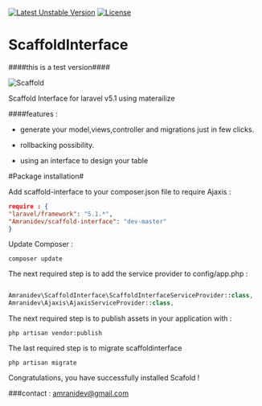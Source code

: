 [![Latest Unstable Version](https://poser.pugx.org/amranidev/scaffold-interface/v/unstable)](https://packagist.org/packages/amranidev/scaffold-interface) [![License](https://poser.pugx.org/amranidev/scaffold-interface/license)](https://packagist.org/packages/amranidev/scaffold-interface)

# ScaffoldInterface
####this is a test version####

![Scaffold](http://i.imgur.com/KHDtfP1.png)


Scaffold Interface for laravel v5.1 using materailize

####features :

+ generate your model,views,controller and migrations just in few clicks.

+ rollbacking possibility.

+ using an interface to design your table

#Package installation#

Add scaffold-interface to your composer.json file to require Ajaxis :

```json
require : {
"laravel/framework": "5.1.*",
"Amranidev/scaffold-interface": "dev-master"
}
```

Update Composer :


```
composer update

```

The next required step is to add the service provider to config/app.php :

```php

Amranidev\ScaffoldInterface\ScaffoldInterfaceServiceProvider::class,
Amranidev\Ajaxis\AjaxisServiceProvider::class,

```

The next required step is to publish assets in your application with :

```
php artisan vendor:publish

```

The last required step is to migrate scaffoldinterface

```
php artisan migrate

```

Congratulations, you have successfully installed Scafold !

###contact : amranidev@gmail.com